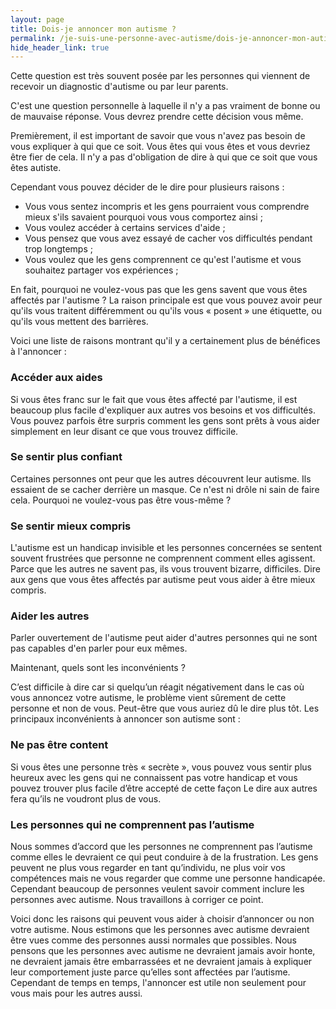 ```yaml
---
layout: page
title: Dois-je annoncer mon autisme ?
permalink: /je-suis-une-personne-avec-autisme/dois-je-annoncer-mon-autisme
hide_header_link: true
---
```


Cette question est très souvent posée par les personnes qui viennent de recevoir un diagnostic d'autisme ou par leur parents.

C'est une question personnelle à laquelle il n'y a pas vraiment de bonne ou de mauvaise réponse. Vous devrez prendre cette décision vous même.

Premièrement, il est important de savoir que vous n'avez pas besoin de vous expliquer à qui que ce soit. Vous êtes qui vous êtes et vous devriez être fier de cela.
Il n'y a pas d'obligation de dire à qui que ce soit que vous êtes autiste.

Cependant vous pouvez décider de le dire pour plusieurs raisons :

  - Vous vous sentez incompris et les gens pourraient vous comprendre mieux s'ils savaient pourquoi vous vous comportez ainsi ;
  - Vous voulez accéder à certains services d'aide ;
  - Vous pensez que vous avez essayé de cacher vos difficultés pendant trop longtemps ;
  - Vous voulez que les gens comprennent ce qu'est l'autisme et vous souhaitez partager vos expériences ;


En fait, pourquoi ne voulez-vous pas que les gens savent que vous êtes affectés par l'autisme&nbsp;?
La raison principale est que vous pouvez avoir peur qu'ils vous traitent différemment ou qu'ils vous « posent »  une étiquette, ou qu'ils vous mettent des barrières.



Voici une liste de raisons montrant qu'il y a certainement plus de bénéfices à l'annoncer&nbsp;:

### Accéder aux aides
Si vous êtes franc sur le fait que vous êtes affecté par l'autisme, il est beaucoup plus facile d'expliquer aux autres vos besoins et vos difficultés.
Vous pouvez parfois être surpris comment les gens sont prêts à vous aider simplement en leur disant ce que vous trouvez difficile.

### Se sentir plus confiant
Certaines personnes ont peur que les autres découvrent leur autisme. Ils essaient de se cacher derrière un masque.
Ce n'est ni drôle ni sain de faire cela. Pourquoi ne voulez-vous pas être vous-même&nbsp;?

### Se sentir mieux compris
L'autisme est un handicap invisible et les personnes concernées se sentent souvent frustrées
que personne ne comprennent comment elles agissent.
Parce que les autres ne savent pas, ils vous trouvent bizarre, difficiles.
Dire aux gens que vous êtes affectés par autisme peut vous aider à être mieux compris.

### Aider les autres
Parler ouvertement de l'autisme peut aider d'autres personnes qui ne sont pas capables d'en parler pour eux mêmes.


Maintenant, quels sont les inconvénients ?

C’est difficile à dire car si quelqu’un réagit négativement dans le cas où vous annoncez votre autisme, le problème vient sûrement de cette personne et non de vous. Peut-être que vous auriez dû le dire plus tôt. Les principaux inconvénients à annoncer son autisme sont :

### Ne pas être content
Si vous êtes une personne très « secrète », vous pouvez vous sentir plus heureux avec les gens qui ne connaissent pas votre handicap et vous pouvez trouver plus facile d’être accepté de cette façon Le dire aux autres fera qu’ils ne voudront plus de vous.

### Les personnes qui ne comprennent pas l’autisme
Nous sommes d’accord que les personnes ne comprennent pas l’autisme comme elles le devraient ce qui peut conduire à de la frustration. Les gens peuvent ne plus vous regarder en tant qu’individu, ne plus voir vos compétences mais ne vous regarder que comme une personne handicapée. Cependant beaucoup de personnes veulent savoir comment inclure les personnes avec autisme. Nous travaillons à corriger ce point.

Voici donc les raisons qui peuvent vous aider à choisir d’annoncer ou non votre autisme.
Nous estimons que les personnes avec autisme devraient être vues comme des personnes aussi normales que possibles. Nous pensons que les personnes avec autisme ne devraient jamais avoir honte, ne devraient jamais être embarrassées et ne devraient jamais à expliquer leur comportement juste parce qu’elles sont affectées par l’autisme.
Cependant de temps en temps, l'annoncer est utile non seulement pour vous mais pour les autres aussi.
